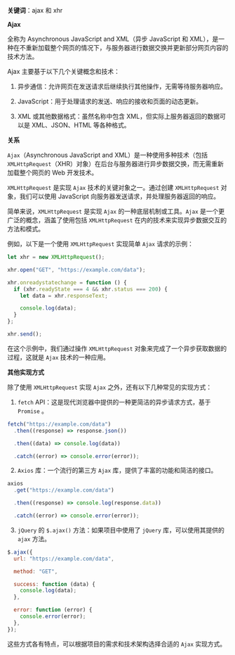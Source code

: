 **关键词**：ajax 和 xhr

**Ajax**

全称为 Asynchronous JavaScript and XML（异步 JavaScript 和 XML），是一种在不重新加载整个网页的情况下，与服务器进行数据交换并更新部分网页内容的技术方法。

Ajax 主要基于以下几个关键概念和技术：

1. 异步通信：允许网页在发送请求后继续执行其他操作，无需等待服务器响应。

2. JavaScript：用于处理请求的发送、响应的接收和页面的动态更新。

3. XML 或其他数据格式：虽然名称中包含 XML，但实际上服务器返回的数据可以是 XML、JSON、HTML 等各种格式。

**关系**

`Ajax`（Asynchronous JavaScript and XML）是一种使用多种技术（包括 `XMLHttpRequest`（XHR）对象）在后台与服务器进行异步数据交换，而无需重新加载整个网页的 Web 开发技术。

`XMLHttpRequest` 是实现 `Ajax` 技术的关键对象之一。通过创建 `XMLHttpRequest` 对象，我们可以使用 JavaScript 向服务器发送请求，并处理服务器返回的响应。

简单来说，`XMLHttpRequest` 是实现 `Ajax` 的一种底层机制或工具。`Ajax` 是一个更广泛的概念，涵盖了使用包括 `XMLHttpRequest` 在内的技术来实现异步数据交互的方法和模式。

例如，以下是一个使用 `XMLHttpRequest` 实现简单 `Ajax` 请求的示例：

```javascript
let xhr = new XMLHttpRequest();

xhr.open("GET", "https://example.com/data");

xhr.onreadystatechange = function () {
  if (xhr.readyState === 4 && xhr.status === 200) {
    let data = xhr.responseText;

    console.log(data);
  }
};

xhr.send();
```

在这个示例中，我们通过操作 `XMLHttpRequest` 对象来完成了一个异步获取数据的过程，这就是 `Ajax` 技术的一种应用。

**其他实现方式**

除了使用 `XMLHttpRequest` 实现 `Ajax` 之外，还有以下几种常见的实现方式：

1. `fetch` API：这是现代浏览器中提供的一种更简洁的异步请求方式，基于 `Promise` 。

```javascript
fetch("https://example.com/data")
  .then((response) => response.json())

  .then((data) => console.log(data))

  .catch((error) => console.error(error));
```

2. `Axios` 库：一个流行的第三方 `Ajax` 库，提供了丰富的功能和简洁的接口。

```javascript
axios
  .get("https://example.com/data")

  .then((response) => console.log(response.data))

  .catch((error) => console.error(error));
```

3. `jQuery` 的 `$.ajax()` 方法：如果项目中使用了 `jQuery` 库，可以使用其提供的 `ajax` 方法。

```javascript
$.ajax({
  url: "https://example.com/data",

  method: "GET",

  success: function (data) {
    console.log(data);
  },

  error: function (error) {
    console.error(error);
  },
});
```

这些方式各有特点，可以根据项目的需求和技术架构选择合适的 `Ajax` 实现方式。
